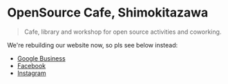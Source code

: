 # OpenSource Cafe, Shimokitazawa

> Cafe, library and workshop for open source activities and coworking.

We're rebuilding our website now, so pls see below instead:

- [Google Business](http://osscafe.business.site/)
- [Facebook](https://www.facebook.com/shimokitazawa.osscafe/)
- [Instagram](https://www.instagram.com/osscafe/)
